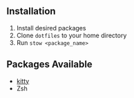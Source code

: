 ## Installation
1. Install desired packages
2. Clone `dotfiles` to your home directory
3. Run `stow <package_name>`

## Packages Available
- [kitty](https://sw.kovidgoyal.net/kitty/binary/)
- Zsh

